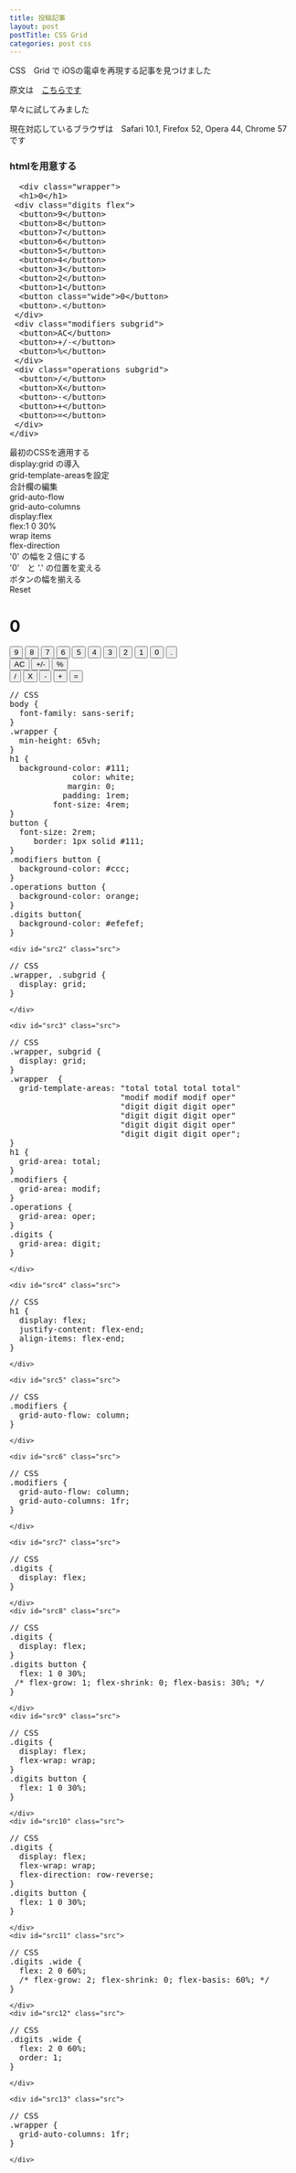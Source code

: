 ```yaml
---
title: 投稿記事
layout: post
postTitle: CSS Grid
categories: post css
---
```

<head>
<style type="text/css">
@supports (display: grid) {
    .grid {
        display: grid;
    }
}
 .wrapper  {grid-template-areas: "total total total total" 
                                 "modif modif modif oper"
                                 "digit digit digit oper"
                                 "digit digit digit oper"
                                 "digit digit digit oper"
                                 "digit digit digit oper";
            } 
       
 
</style>
</head>
CSS　Grid で iOSの電卓を再現する記事を見つけました

原文は　[こちらです](https://medium.com/statuscode/celebrate-css-grid-support-by-re-creating-the-ios-calculator-5f2da806e96f?imm_mid=0ef3cd&cmp=em-web-na-na-newsltr_20170322#.i94f4z8rs)

早々に試してみました

現在対応しているブラウザは　Safari 10.1, Firefox 52, Opera 44, Chrome 57　です

<div class="row">
<h3>htmlを用意する</h3>
<pre>
  &lt;div class="wrapper">
  &lt;h1>0&lt;/h1>
 &lt;div class="digits flex">
  &lt;button>9&lt;/button>
  &lt;button>8&lt;/button>
  &lt;button>7&lt;/button>
  &lt;button>6&lt;/button>
  &lt;button>5&lt;/button>
  &lt;button>4&lt;/button>
  &lt;button>3&lt;/button>
  &lt;button>2&lt;/button>
  &lt;button>1&lt;/button>
  &lt;button class="wide">0&lt;/button>
  &lt;button>.&lt;/button>
 &lt;/div>
 &lt;div class="modifiers subgrid">
  &lt;button>AC&lt;/button>
  &lt;button>+/-&lt;/button>
  &lt;button>%&lt;/button>
 &lt;/div>
 &lt;div class="operations subgrid">
  &lt;button>/&lt;/button>
  &lt;button>X&lt;/button>
  &lt;button>-&lt;/button>
  &lt;button>+&lt;/button>
  &lt;button>=&lt;/button>
 &lt;/div>
&lt;/div>
</pre>
</div>

<div class="row">
  <div class="col-xs-4">
      <div id="btn1" class="btn btn-info btn-block">
        最初のCSSを適用する</div>
      <div id="btn2" class="btn btn-info btn-block">
        display:grid の導入</div>
      <div id="btn3" class="btn btn-info btn-block">
        grid-template-areasを設定</div>
      <div id="btn4" class="btn btn-info btn-block">
        合計欄の編集</div>
      <div id="btn5" class="btn btn-info btn-block">grid-auto-flow</div>
      <div id="btn6" class="btn btn-info btn-block">grid-auto-columns</div>
      <div id="btn7" class="btn btn-info btn-block">display:flex</div>
      <div id="btn8" class="btn btn-info btn-block">flex:1 0 30%</div>
      <div id="btn9" class="btn btn-info btn-block">wrap items</div>
      <div id="btn10" class="btn btn-info btn-block">flex-direction</div>
      <div id="btn11" class="btn btn-info btn-block">
        '0' の幅を２倍にする</div>
      <div id="btn12" class="btn btn-info btn-block">
        '0'　と '.' の位置を変える</div>
      <div id="btn13" class="btn btn-info btn-block">
        ボタンの幅を揃える</div>
  </div>
  <div class="col-xs-2">
      <div id="btnRs" class="btn btn-danger">Reset</div>
  </div>
</div>

<div class="row">
  <div class="col-xs-6">
    <div class="wrapper-">
      <h1>0</h1>
      <div class="digits flex">
        <button>9</button>
        <button>8</button>
        <button>7</button>
        <button>6</button>
        <button>5</button>
        <button>4</button>
        <button>3</button>
        <button>2</button>
        <button>1</button>
        <button class="wide">0</button>
        <button>.</button>
      </div>
      <div class="modifiers subgrid">
      <button>AC</button>
      <button>+/-</button>
      <button>%</button>
      </div>
      <div class="operations subgrid">
      <button>/</button>
      <button>X</button>
      <button>-</button>
      <button>+</button>
      <button>=</button>
      </div>
    </div>
  </div>  
  <div class="col-xs-6">
    <div id="src1" class="src">
<pre>
// CSS     
body { 
  font-family: sans-serif;
}  
.wrapper { 
  min-height: 65vh;
}
h1 { 
  background-color: #111;
             color: white;
            margin: 0;
           padding: 1rem;
         font-size: 4rem;
}
button { 
  font-size: 2rem;
     border: 1px solid #111;
}
.modifiers button { 
  background-color: #ccc;
}
.operations button { 
  background-color: orange;
}
.digits button{ 
  background-color: #efefef;
}
</pre>
    </div>

    <div id="src2" class="src">
<pre>
// CSS     
.wrapper, .subgrid { 
  display: grid;
}
</pre>
    </div>

    <div id="src3" class="src">
<pre>
// CSS     
.wrapper, subgrid { 
  display: grid;
}
.wrapper  {
  grid-template-areas: "total total total total" 
                       "modif modif modif oper"
                       "digit digit digit oper"
                       "digit digit digit oper"
                       "digit digit digit oper"
                       "digit digit digit oper";
} 
h1 {
  grid-area: total;                
}
.modifiers {
  grid-area: modif;
}
.operations {
  grid-area: oper;
}
.digits {
  grid-area: digit;
}
</pre>
    </div>

    <div id="src4" class="src">
<pre>
// CSS     
h1 {
  display: flex;
  justify-content: flex-end;
  align-items: flex-end;
}
</pre>
    </div>

    <div id="src5" class="src">
<pre>
// CSS     
.modifiers {
  grid-auto-flow: column;
}
</pre>
    </div>

    <div id="src6" class="src">
<pre>
// CSS     
.modifiers {
  grid-auto-flow: column;
  grid-auto-columns: 1fr;
}
</pre>
    </div>

    <div id="src7" class="src">
<pre>
// CSS     
.digits {
  display: flex;
}
</pre>
    </div>
    <div id="src8" class="src">
<pre>
// CSS     
.digits {
  display: flex;
}
.digits button {
  flex: 1 0 30%;
 /* flex-grow: 1; flex-shrink: 0; flex-basis: 30%; */
} 
</pre>
    </div>
    <div id="src9" class="src">
<pre>
// CSS     
.digits {
  display: flex;
  flex-wrap: wrap;
}
.digits button {
  flex: 1 0 30%;
}
</pre>
    </div>
    <div id="src10" class="src">
<pre>
// CSS     
.digits {
  display: flex;
  flex-wrap: wrap;
  flex-direction: row-reverse;
}
.digits button {
  flex: 1 0 30%;
}
</pre>
    </div>
    <div id="src11" class="src">
<pre>
// CSS     
.digits .wide {
  flex: 2 0 60%;
  /* flex-grow: 2; flex-shrink: 0; flex-basis: 60%; */
}
</pre>
    </div>
    <div id="src12" class="src">
<pre>
// CSS     
.digits .wide {
  flex: 2 0 60%;
  order: 1;
}
</pre>
    </div>

    <div id="src13" class="src">
<pre>
// CSS     
.wrapper {
  grid-auto-columns: 1fr;
}
</pre>
    </div>


  </div> 
</div>

<script src="//code.jquery.com/jquery-1.11.3.js"></script>
<script src="https://cdn.rawgit.com/google/code-prettify/master/loader/run_prettify.js?skin=sons-of-obsidian"></script>
<script type="text/javascript">

var index = 0;
var $window = $(window)
  // make code pretty
  $('pre').addClass('prettyprint');
  $('pre').css({"background":"#111",
                 "font-size":"1.05em",
		                "border":"0px"}
		            );
  $('code').css({"font-size":"1.05em","color":"#f00"});

  $(".src").hide();
  $('.btn-info').hide();
  $('#btn1').show();

  $("#btn1").on("click", function(){

    $('body').css({"font-family": "sans-serif"});
    $('.wrapper-').css({"min-height": "65vh"});
    $('h1').css({ "background-color": "#111",
                  "color": "white",
                  "margin": "0",
                  "padding": "1rem",
                  "font-size": "4rem"
                });
    $('button').css({ "font-size": "2rem",
                      "border": "1px solid #111"

    })
    $('.modifiers button').css({ 
          "background-color": "#ccc"
    })
    $('.operations button').css({ 
          "background-color": "orange"
    })
    $('.digits button').css({ 
          "background-color": "#efefef"
    })
    
    nextStep();

  });
  $("#btn2").on("click", function(){

    $('.wrapper').css({"display": "grid"});
    $('.subgrid').css({"display": "grid"});

    nextStep();
  
  });

  $("#btn3").on("click", function(){
    
    $(".wrapper-").addClass("wrapper");
    $(".wrapper").removeClass("wrapper-");

    $('h1').css({"grid-area": "total"});
    $('.modifiers').css({"grid-area": "modif"});
    $('.operations').css({"grid-area": "oper"});
    $('.digits').css({"grid-area": "digit"});

    $('.wrapper').css({"display": "grid"});
    $('.subgrid').css({"display": "grid"});

    nextStep();
  
  });
  
  $("#btn4").on("click", function(){

    $('h1').css({
        "display": "flex",
        "justify-content": "flex-end",
        "align-items": "flex-end"
    });

    nextStep(); 
  
  });

  $("#btn5").on("click", function(){

    $('.modifiers').css({
        "grid-auto-flow": "column"
    });

    nextStep();

  });

  $("#btn6").on("click", function(){

    $('.modifiers').css({
        "grid-auto-flow": "column",
        "grid-auto-columns": "1fr"
    });

    nextStep();

  });
  $("#btn7").on("click", function(){

    $('.digits').css({
        "display": "flex"
    });

    nextStep();

  });
  $("#btn8").on("click", function(){

    $('.digits button').css({
        "flex": "1 0 30%"
    });

    nextStep(); 

  });
  $("#btn9").on("click", function(){

    $('.digits').css({
        "flex-wrap": "wrap"
    });

    nextStep();

  });
  $("#btn10").on("click", function(){

    $('.digits').css({
        "flex-direction": "row-reverse"
    });

    nextStep();

  });
  $("#btn11").on("click", function(){

    $('.digits .wide').css({
        "flex": "2 0 60%"
    });

    nextStep();

  });
  $("#btn12").on("click", function(){

    $('.digits .wide').css({
        "order": "1"
    });

    nextStep();

  });
  $("#btn13").on("click", function(){

    $('.wrapper').css({
        "grid-auto-columns": "1fr"
    });

    nextStep();

  });

  $("#btnRs").on("click", function(){
    $('.wrapper').css({ "display": ""});
    $('.subgrid').css({ "display": ""});
    $('h1').css({
        "background-color": "",
        "color": "",
        "margin": "",
        "padding": "",
        "font-size": "", 
        "display": "",
        "justify-content": "",
        "align-items": ""
    });

    $('.wrapper').css({
      "grid-auto-columns": "",
      "min-height":""
    });
    $('.digits .wide').css({"order": "","flex": ""});

    $('.digits').css({
        "display": "",
        "flex-direction": "",
        "flex-wrap": ""
    });
    $('.digits button').css({
        "flex": ""
    });
    $('.modifiers').css({
        "grid-auto-flow": "",
        "grid-auto-columns": "",
        "grid-auto-flow": ""
    });

    $('button').css({ "font-size": "",
                      "border": ""

    })
    $('.modifiers button').css({ 
          "background-color": ""
    })
    $('.operations button').css({ 
          "background-color": ""
    })
    $('.digits button').css({ 
          "background-color": ""
    })

    $('h1').css({"grid-area": ""});
    $('.modifiers').css({"grid-area": ""});
    $('.operations').css({"grid-area": ""});
    $('.digits').css({"grid-area": ""});

    $(".wrapper").addClass("wrapper-");
    $(".wrapper-").removeClass("wrapper");

    $(".src").hide();
    $('.btn-info').hide();
    $('#btn1').show();

    index = 0;

  });

function nextStep(){

    index++;
    var srcId = "#src" + index;
    var btnId = "#btn" + (index + 1);

    $(".src").hide();
    $(srcId).show();
    $('.btn-info').hide();
    $(btnId).show();

}
</script>
